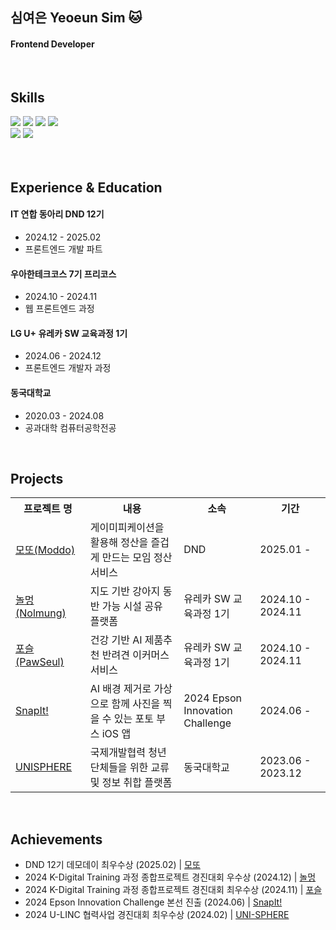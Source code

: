 ## 심여은 Yeoeun Sim 🐱
#### Frontend Developer

<br>

## Skills
<div>
  <img src="https://img.shields.io/badge/JavaScript-333333?logo=JavaScript&logoColor=white"/>
  <img src="https://img.shields.io/badge/TypeScript-333333?logo=TypeScript&logoColor=white"/>
  <img src="https://img.shields.io/badge/React-333333?logo=React&logoColor=white"/>
  <img src="https://img.shields.io/badge/Flutter-333333?logo=Flutter&logoColor=white"/>

<br>
  <img src="https://img.shields.io/badge/Tanstack query-333333?logo=React Query&logoColor=white"/>
  <img src="https://img.shields.io/badge/Storybook-333333?logo=Storybook&logoColor=white"/>
</div>


<br>
<br>

## Experience & Education
#### IT 연합 동아리 DND 12기
- 2024.12 - 2025.02
- 프론트엔드 개발 파트
#### 우아한테크코스 7기 프리코스
- 2024.10 - 2024.11
- 웹 프론트엔드 과정
#### LG U+ 유레카 SW 교육과정 1기
- 2024.06 - 2024.12
- 프론트엔드 개발자 과정
#### 동국대학교 
- 2020.03 - 2024.08
- 공과대학 컴퓨터공학전공

<br>

## Projects

<table>
  <tr>
    <th width="150px" style="white-space: pre-wrap; word-wrap: break-word;">프로젝트 명</th>
    <th width="500px" style="white-space: pre-wrap; word-wrap: break-word;">내용</th>
    <th width="200px" style="white-space: pre-wrap; word-wrap: break-word;">소속</th>
    <th width="200px" style="white-space: pre-wrap; word-wrap: break-word;">기간</th>
  </tr>
  <tr>
    <td><a href="https://github.com/dnd-side-project/dnd-12th-7-frontend">모또(Moddo)</a></td>
    <td>게이미피케이션을 활용해 정산을 즐겁게 만드는 모임 정산 서비스</td>
    <td>DND</td>
    <td>2025.01 -</td>
  </tr>
  <tr>
    <td><a href="https://github.com/Nolmung/Nolmung-client">놀멍(Nolmung)</a></td>
    <td>지도 기반 강아지 동반 가능 시설 공유 플랫폼</td>
    <td>유레카 SW 교육과정 1기</td>
    <td>2024.10 - 2024.11</td>
  </tr>
  <tr>
    <td><a href="https://github.com/PawSeul/PawSeul">포슬(PawSeul)</a></td>
    <td>건강 기반 AI 제품추천 반려견 이커머스 서비스</td>
    <td>유레카 SW 교육과정 1기</td>
    <td>2024.10 - 2024.11</td>
  </tr>
  <tr>
    <td><a href="https://github.com/Many-Ong/Epson-SnapIt-FE">SnapIt!</a></td>
    <td>AI 배경 제거로 가상으로 함께 사진을 찍을 수 있는 포토 부스 iOS 앱</td>
    <td>2024 Epson Innovation Challenge</td>
    <td>2024.06 -</td>
  </tr>
  <tr>
    <td><a href="https://github.com/ongheong/UNISPHERE-WEB">UNISPHERE</a></td>
    <td>국제개발협력 청년단체들을 위한 교류 및 정보 취합 플랫폼</td>
    <td>동국대학교</td>
    <td>2023.06 - 2023.12</td>
  </tr>
</table>

<br>

## Achievements
- DND 12기 데모데이 최우수상 (2025.02) | [모또](https://github.com/dnd-side-project/dnd-12th-7-frontend) 
- 2024 K-Digital Training 과정 종합프로젝트 경진대회 우수상 (2024.12) | [놀멍](https://github.com/Nolmung/Nolmung-client)
- 2024 K-Digital Training 과정 종합프로젝트 경진대회 최우수상 (2024.11) | [포슬](https://github.com/PawSeul/PawSeul)
- 2024 Epson Innovation Challenge 본선 진출 (2024.06) | [SnapIt!](https://github.com/Many-Ong/Epson-SnapIt-FE)
- 2024 U-LINC 협력사업 경진대회 최우수상 (2024.02) | [UNI-SPHERE](https://github.com/ongheong/UNISPHERE-WEB)



<br>
